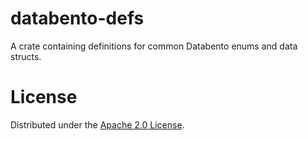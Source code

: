 # databento-defs

A crate containing definitions for common Databento enums and data structs.

# License

Distributed under the [Apache 2.0 License](https://www.apache.org/licenses/LICENSE-2.0.html).
